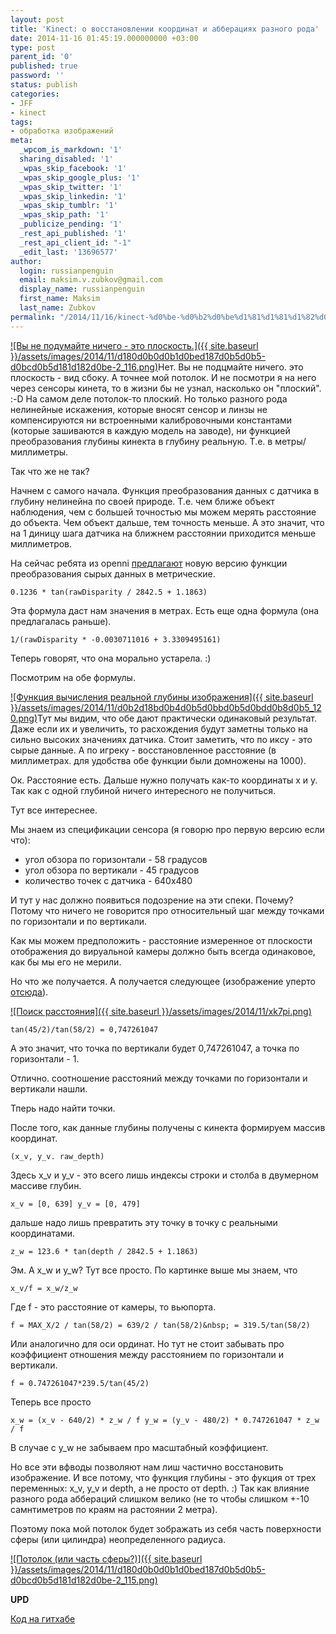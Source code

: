 ```yaml
---
layout: post
title: 'Kinect: о восстановлении координат и абберациях разного рода'
date: 2014-11-16 01:45:19.000000000 +03:00
type: post
parent_id: '0'
published: true
password: ''
status: publish
categories:
- JFF
- kinect
tags:
- обработка изображений
meta:
  _wpcom_is_markdown: '1'
  sharing_disabled: '1'
  _wpas_skip_facebook: '1'
  _wpas_skip_google_plus: '1'
  _wpas_skip_twitter: '1'
  _wpas_skip_linkedin: '1'
  _wpas_skip_tumblr: '1'
  _wpas_skip_path: '1'
  _publicize_pending: '1'
  _rest_api_published: '1'
  _rest_api_client_id: "-1"
  _edit_last: '13696577'
author:
  login: russianpenguin
  email: maksim.v.zubkov@gmail.com
  display_name: russianpenguin
  first_name: Maksim
  last_name: Zubkov
permalink: "/2014/11/16/kinect-%d0%be-%d0%b2%d0%be%d1%81%d1%81%d1%82%d0%b0%d0%bd%d0%be%d0%b2%d0%bb%d0%b5%d0%bd%d0%b8%d0%b8-%d0%ba%d0%be%d0%be%d1%80%d0%b4%d0%b8%d0%bd%d0%b0%d1%82-%d0%b8-%d0%b0%d0%b1%d0%b1%d0%b5%d1%80%d0%b0/"
---
```

[![Вы не подумайте ничего - это плоскость.]({{ site.baseurl }}/assets/images/2014/11/d180d0b0d0b1d0bed187d0b5d0b5-d0bcd0b5d181d182d0be-2_116.png)](/2014/11/d180d0b0d0b1d0bed187d0b5d0b5-d0bcd0b5d181d182d0be-2_116.png)Нет. Вы не подцмайте ничего. это плоскость - вид сбоку. А точнее мой потолок. И не посмотри я на него через сенсоры кинета, то в жизни бы не узнал, насколько он "плоский". :-D На самом деле потолок-то плоский. Но только разного рода нелинейные искажения, которые вносят сенсор и линзы не компенсируются ни встроенными калибровочными константами (которые зашиваются в каждую модель на заводе), ни функцией преобразования глубины кинекта в глубину реальную. Т.е. в метры/миллиметры.

Так что же не так?

Начнем с самого начала. Функция преобразования данных с датчика в глубину нелинейна по своей природе. Т.е. чем ближе объект наблюдения, чем с большей точностью мы можем мерять расстояние до объекта. Чем объект дальше, тем точность меньше. А это значит, что на 1 диницу шага датчика на ближнем расстоянии приходится меньше миллиметров.

На сейчас ребята из openni [предлагают](http://openkinect.org/wiki/Imaging_Information "Color\Depth mapping") новую версию функции преобразования сырых данных в метрические.

```
0.1236 * tan(rawDisparity / 2842.5 + 1.1863)
```

Эта формула даст нам значения в метрах. Есть еще одна формула (она предлагалась раньше).

```
1/(rawDisparity * -0.0030711016 + 3.3309495161)
```

Теперь говорят, что она морально устарела. :)

Посмотрим на обе формулы.

[![Функция вычисления реальной глубины изображения]({{ site.baseurl }}/assets/images/2014/11/d0b2d18bd0b4d0b5d0bbd0b5d0bdd0b8d0b5_120.png)](/2014/11/d0b2d18bd0b4d0b5d0bbd0b5d0bdd0b8d0b5_120.png)Тут мы видим, что обе дают практически одинаковый результат. Даже если их и увеличить, то расхождения будут заметны только на сильно высоких значениях датчика. Стоит заметить, что по иксу - это сырые данные. А по игреку - восстановленное расстояние (в миллиметрах. для удобства обе функции были домножены на 1000).

Ок. Расстояние есть. Дальше нужно получать как-то координаты x и y. Так как с одной глубиной ничего интересного не получиться.

Тут все интереснее.

Мы знаем из спецификации сенсора (я говорю про первую версию если что):

- угол обзора по горизонтали - 58 градусов
- угол обзора по вертикали - 45 градусов
- количество точек с датчика - 640х480

И тут у нас должно появиться подозрение на эти спеки. Почему? Потому что ничего не говорится про относительный шаг между точками по горизонтали и по вертикали.

Как мы можем предположить - расстояние измеренное от плоскости отображения до вируальной камеры должно быть всегда одинаковое, как бы мы его не мерили.

Но что же получается. А получается следующее (изображение уперто [отсюда](http://stackoverflow.com/questions/17832238/kinect-intrinsic-parameters-from-field-of-view/18199938#18199938)).

[![Поиск расстояния]({{ site.baseurl }}/assets/images/2014/11/xk7pi.png)](/2014/11/xk7pi.png)

```
tan(45/2)/tan(58/2) = 0,747261047
```

А это значит, что точка по вертикали будет 0,747261047, а точка по горизонтали - 1.

Отлично. соотношение расстояний между точками по горизонтали и вертикали нашли.

Тперь надо найти точки.

После того, как данные глубины получены с кинекта формируем массив координат.

```
(x_v, y_v. raw_depth)
```

Здесь x_v и y_v - это всего лишь индексы строки и столба в двумерном массиве глубин.

```
x_v = [0, 639] y_v = [0, 479]
```

дальше надо лишь превратить эту точку в точку с реальными координатами.

```
z_w = 123.6 * tan(depth / 2842.5 + 1.1863)
```

Эм. А x_w и y_w? Тут все просто. По картинке выше мы знаем, что

```
x_v/f = x_w/z_w
```

Где f - это расстояние от камеры, то вьюпорта.

```
f = MAX_X/2 / tan(58/2) = 639/2 / tan(58/2)&nbsp; = 319.5/tan(58/2)
```

Или аналогично для оси ординат. Но тут не стоит забывать про коэффициент отношения между расстоянием по горизонтали и вертикали.

```
f = 0.747261047*239.5/tan(45/2)
```

Теперь все просто

```
x_w = (x_v - 640/2) * z_w / f y_w = (y_v - 480/2) * 0.747261047 * z_w / f
```

В случае с y_w не забываем про масштабный коэффициент.

Но все эти вфводы позволяют нам лиш частично восстановить изображение. И все потому, что функция глубины - это фукция от трех переменных: x_v, y_v и depth, а не просто от depth. :) Так как влияние разного рода аббераций слишком велико (не то чтобы слишком +-10 самнтиметров по краям на растоянии 2 метра).

Поэтому пока мой потолок будет зображать из себя часть поверхности сферы (или цилиндра) неопределенного радиуса.

[![Потолок (или часть сферы?)]({{ site.baseurl }}/assets/images/2014/11/d180d0b0d0b1d0bed187d0b5d0b5-d0bcd0b5d181d182d0be-2_115.png)](/2014/11/d180d0b0d0b1d0bed187d0b5d0b5-d0bcd0b5d181d182d0be-2_115.png)

**UPD**

[Код на гитхабе](https://github.com/RussianPenguin/kinectDepthView "Kinect depth view with Ogre3d")

